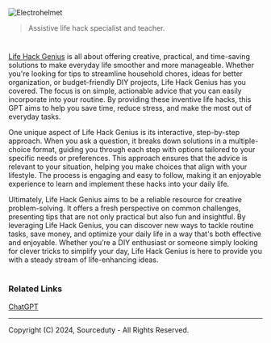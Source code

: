 ![Electrohelmet](https://github.com/user-attachments/assets/520b9830-bb50-441b-91bc-3573f3b53902)

> Assistive life hack specialist and teacher.

#

[Life Hack Genius](https://chatgpt.com/g/g-QRyn3BjON-life-hack-genius) is all about offering creative, practical, and time-saving solutions to make everyday life smoother and more manageable. Whether you're looking for tips to streamline household chores, ideas for better organization, or budget-friendly DIY projects, Life Hack Genius has you covered. The focus is on simple, actionable advice that you can easily incorporate into your routine. By providing these inventive life hacks, this GPT aims to help you save time, reduce stress, and make the most out of everyday tasks.

One unique aspect of Life Hack Genius is its interactive, step-by-step approach. When you ask a question, it breaks down solutions in a multiple-choice format, guiding you through each step with options tailored to your specific needs or preferences. This approach ensures that the advice is relevant to your situation, helping you make choices that align with your lifestyle. The process is engaging and easy to follow, making it an enjoyable experience to learn and implement these hacks into your daily life.

Ultimately, Life Hack Genius aims to be a reliable resource for creative problem-solving. It offers a fresh perspective on common challenges, presenting tips that are not only practical but also fun and insightful. By leveraging Life Hack Genius, you can discover new ways to tackle routine tasks, save money, and optimize your daily life in a way that's both effective and enjoyable. Whether you’re a DIY enthusiast or someone simply looking for clever tricks to simplify your day, Life Hack Genius is here to provide you with a steady stream of life-enhancing ideas.

#
### Related Links

[ChatGPT](https://github.com/sourceduty/ChatGPT)

***
Copyright (C) 2024, Sourceduty - All Rights Reserved.
